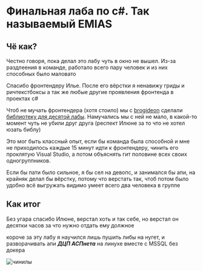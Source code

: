 # Финальная лаба по c#. Так называемый EMIAS
## Чё как?
Честно говоря, пока делал это лабу чуть в окно не вышел. Из-за раздлеения в команде, работало всего пару человек и из них способных было маловато

Спасибо фронтендеру Илье. После его вёрстки я ненавижу гриды и ричтекстбоксы а так же любые другие проявления фронтенда в проектах c#

Чтоб не мучать фронтендера (хотя стоило) мы с [brogideon](https://github.com/brogideon) сделали [библиотеку для десятой лабы](https://gitlab.com/EtoNeAnanasbI95/ThemesLib). Намучались мы с ней не мало, в какой-то момент чуть не убили друг друга (респект Илюне за то что не хотел юзать библу)

Это мог быть классный опыт, если бы команда была способной и мне не приходилось каждые 15 минут идти к фронтендеру, чинить его проклятую Visual Studio, а потом объяснять гит половине всех своих одногруппников.

Если бы пати было сильное, я бы сел на девопс, и занимался бы апи, на крайняк делал бы вёрстку, потому что верстать так, чтоб потом было удобно всё выгружать видимо умеет всего два человека в группе

## Как итог

Без угара спасибо Илюне, верстал хоть и так себе, но верстал он десятки часов за что нужно отдать ему должное

короче за эту лабу я научился лишь пушить либы на нугет, и разворачивать апи **_ДЦП АСПнета_** на линухе вместе с MSSQL без докера

![чинилы](https://raw.githubusercontent.com/EtoNeAnanasbI95/EtoNeAnanasbI95/main/graphics/%D1%87%D0%B8%D0%BD%D0%B8%D0%BB%D1%8B.png)
